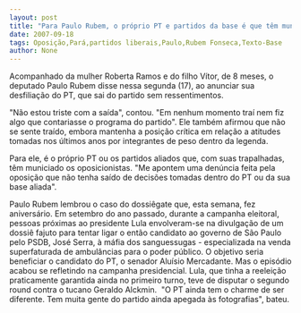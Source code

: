 ```yaml
---
layout: post
title: "Para Paulo Rubem, o próprio PT e partidos da base é que têm municiado a oposição "
date: 2007-09-18
tags: Oposição,Pará,partidos liberais,Paulo,Rubem Fonseca,Texto-Base
author: None
---
```

Acompanhado da mulher Roberta Ramos e do filho V&iacute;tor, de 8 meses, o deputado Paulo Rubem disse nessa segunda (17), ao anunciar sua desfilia&ccedil;&atilde;o do PT, que sai do partido sem ressentimentos. 

&quot;N&atilde;o estou triste com a sa&iacute;da&quot;, contou. &quot;Em nenhum momento tra&iacute; nem fiz algo que contariasse o programa do partido&quot;. 
Ele tamb&eacute;m afirmou que n&atilde;o se sente tra&iacute;do, embora mantenha a posi&ccedil;&atilde;o cr&iacute;tica em rela&ccedil;&atilde;o a atitudes tomadas nos &uacute;ltimos anos por integrantes de peso dentro da legenda. 

Para ele, &eacute; o pr&oacute;prio PT ou os partidos aliados que, com suas trapalhadas, t&ecirc;m 
municiado os oposicionistas. &quot;Me apontem uma den&uacute;ncia feita pela oposi&ccedil;&atilde;o que n&atilde;o tenha sa&iacute;do de decis&otilde;es tomadas dentro do PT ou da sua base aliada&quot;. 

Paulo Rubem lembrou o caso do dossi&ecirc;gate que, esta semana, fez anivers&aacute;rio. Em 
setembro do ano passado, durante a campanha eleitoral, pessoas pr&oacute;ximas ao presidente Lula envolveram-se na divulga&ccedil;&atilde;o de um dossi&ecirc; fajuto para tentar ligar o ent&atilde;o candidato ao governo de S&atilde;o Paulo pelo PSDB, Jos&eacute; Serra, &agrave; m&aacute;fia dos sanguessugas - especializada na venda superfaturada de ambul&acirc;ncias para o poder p&uacute;blico. 
O objetivo&nbsp;seria beneficiar o candidato do PT, o senador Alu&iacute;sio Mercadante. Mas o epis&oacute;dio acabou se refletindo na campanha presidencial. Lula, que tinha a reelei&ccedil;&atilde;o praticamente garantida ainda no primeiro turno,&nbsp;teve de disputar o segundo round contra o tucano Geraldo Alckmin.&nbsp;
&quot;O PT ainda tem o charme de ser diferente. Tem muita gente do partido ainda apegada &agrave;s fotografias&quot;, bateu.  